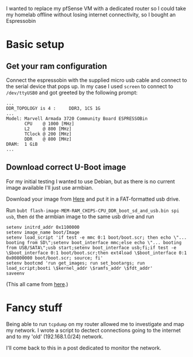 I wanted to replace my pfSense VM with a dedicated router so I could take my homelab offline without losing internet connectivity, so I bought an Espressobin


# Basic setup

## Get your ram configuration
Connect the espressobin with the supplied micro usb cable and connect to the serial device that pops up. In my case I used `screen` to connect to `/dev/ttyUSB0` and got greeted by the following prompt:

```
...
DDR_TOPOLOGY is 4 :     DDR3, 1CS 1G
...
Model: Marvell Armada 3720 Community Board ESPRESSOBin
       CPU    @ 1000 [MHz]
       L2     @ 800 [MHz]
       TClock @ 200 [MHz]
       DDR    @ 800 [MHz]
DRAM:  1 GiB
...
```

## Download correct U-Boot image

For my initial testing I wanted to use Debian, but as there is no current image available I'll just use armbian.

Download your image from [Here](https://dl.armbian.com/espressobin/u-boot/) and put it in a FAT-formatted usb drive.

Run `bubt flash-image-MEM-RAM_CHIPS-CPU_DDR_boot_sd_and_usb.bin spi usb`, then `dd` the armbian image to the same usb drive and run

```
setenv initrd_addr 0x1100000
setenv image_name boot/Image
setenv load_script 'if test -e mmc 0:1 boot/boot.scr; then echo \"... booting from SD\";setenv boot_interface mmc;else echo \"... booting from USB/SATA\";usb start;setenv boot_interface usb;fi;if test -e \$boot_interface 0:1 boot/boot.scr;then ext4load \$boot_interface 0:1 0x00800000 boot/boot.scr; source; fi'
setenv bootcmd 'run get_images; run set_bootargs; run load_script;booti \$kernel_addr \$ramfs_addr \$fdt_addr'
saveenv
```

(This all came from [here](https://www.armbian.com/espressobin/).)

# Fancy stuff

Being able to run `tcpdump` on my router allowed me to investigate and map my network. I wrote a script to dectect connections going to the internet and to my 'old' (192.168.1.0/24) network.

I'll come back to this in a post dedicated to monitor the network.
